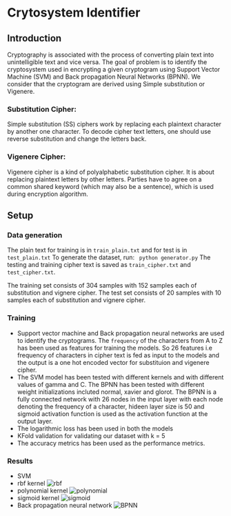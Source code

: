 # Crytosystem Identifier  

## Introduction  
Cryptography is associated with the process of converting plain text into unintelligible
text and vice versa. The goal of problem is to identify the cryptosystem used in
encrypting a given cryptogram using Support Vector Machine (SVM) and Back
propagation Neural Networks (BPNN). We consider that the cryptogram are derived
using Simple substitution or Vigenere.  

### Substitution Cipher:  
Simple substitution (SS) ciphers work by replacing each plaintext character by
another one character. To decode cipher text letters, one should use reverse
substitution and change the letters back.  

### Vigenere Cipher:  
Vigenere cipher is a kind of polyalphabetic substitution cipher. It is about replacing
plaintext letters by other letters. Parties have to agree on a common shared keyword
(which may also be a sentence), which is used during encryption algorithm.

## Setup  

### Data generation
The plain text for training is in `train_plain.txt` and for test is in ```test_plain.txt```
To generate the dataset, run:
``` python generator.py```
The testing and training cipher text is saved as ```train_cipher.txt``` and ```test_cipher.txt```.

The training set consists of 304 samples with 152 samples each of substitution and vignere cipher.
The test set consists of 20 samples with 10 samples each of substitution and vignere cipher.

### Training  
* Support vector machine and Back propagation neural networks are used to identify the cryptograms.
The `frequency` of the characters from A to Z has been used as features for training the models. So 26 features
i.e frequency of characters in cipher text is fed as input to the models and the output is a one hot encoded vector
for substituion and vigenere cipher.  
* The SVM model has been tested with different kernels and with different values of gamma and C. The BPNN has been tested
with different weight initializations incluted normal, xavier and glorot. The BPNN is a fully connected network with 26 nodes 
in the input layer with each node denoting the frequency of a character, hideen layer size is 50 and sigmoid activation function
is used as the activation function at the output layer.  
* The logarithmic loss has been used in both the models
* KFold validation for validating our dataset with k = 5
* The accuracy metrics has been used as the performance metrics.

### Results
* SVM 
* rbf kernel
![rbf](h"ttps://github.com/Radhikadua123/celestini/blob/ddbea884d67b4135b5bbb4287c5b03c25ebb4d7f/task4a/results/rbf.png")
* polynomial kernel
![polynomial](h"ttps://github.com/Radhikadua123/celestini/blob/ddbea884d67b4135b5bbb4287c5b03c25ebb4d7f/task4a/results/poly.png")
* sigmoid kernel
![sigmoid](h"ttps://github.com/Radhikadua123/celestini/blob/ddbea884d67b4135b5bbb4287c5b03c25ebb4d7f/task4a/results/sigomid.png")
* Back propagation neural network
![BPNN](h"ttps://github.com/Radhikadua123/celestini/blob/ddbea884d67b4135b5bbb4287c5b03c25ebb4d7f/task4a/results/bpnn.png")
